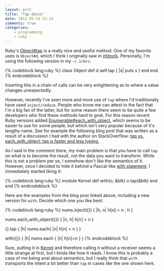 ```yaml
---
layout: post
title: "Tap dance"
date: 2012-05-14 23:14
comments: true
categories:
    - programming
    - ruby
---
```

Ruby's [Object#tap](http://ruby-doc.org/core-1.9.3/Object.html#method-i-tap) is a really nice and useful method. One of my favorite uses is `Object#d`, which I think I originally saw in [irbtools](https://github.com/janlelis/irbtools). Personally, I'm using the following version in my `~/.irbrc`:

{% codeblock lang:ruby %}
class Object
  def d
    self.tap { |s| puts s }
  end
end
{% endcodeblock %}

Inserting this in a chain of calls can be very enlightening as to where a value changes unexpectedly.

However, recently I've seen more and more use of `tap` where I'd traditionally have used `inject/reduce`. People who know me can attest to the fact that I'm a big fan of the latter, but for some reason there seem to be quite a few developers who find these methods hard to grok. For this reason recent Ruby versions added [Enumerable#each\_with\_object](http://ruby-doc.org/core-1.9.3/Enumerable.html#method-i-each_with_object), which seems to be easier to use for some people, but which isn't very popular because of it's lengthy name. See for example the following blog post that was written as a result of a discussion I had with the author on StackOverflow: [tap vs. each\_with\_object: tap is faster and less typing.](http://phrogz.net/tap-vs-each_with_object)

As I said in the comment there, my main problem is that you have to call `tap` on what is to become the result, not the data you want to transform. While this is not a problem per se, I somehow don't like the semantics of it. However, once I decided to hide it behind a Pascal-like [with statement](http://www.freepascal.org/docs-html/ref/refsu53.html), I immediately started liking it:

{% codeblock lang:ruby %}
module Kernel
  def with(o, &blk)
    o.tap(&blk)
  end
end
{% endcodeblock %}

Here are the examples from the blog post linked above, including a new version for `with`. Decide which one you like best:

{% codeblock lang:ruby %}
nums.inject({}) { |h, n| h[n] = n ; h }

nums.each_with_object({}) { |n, h| h[n] = n }

{}.tap { |h| nums.each{ |n| h[n] = n } }

with({}) { |h| nums.each { |n| h[n]=n } }
{% endcodeblock %}

Sure, putting it in [Kernel](http://www.ruby-doc.org/core-1.9.3/Kernel.html) and therefore calling it without a receiver seems a little strange at first, but I kinda like how it reads. I know this is probably a case of me being anal about semantics, but I really think that `with` transports the intent a lot better than `tap` in cases like the one shown here.
